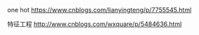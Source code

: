 one hot
https://www.cnblogs.com/lianyingteng/p/7755545.html

特征工程
http://www.cnblogs.com/wxquare/p/5484636.html
